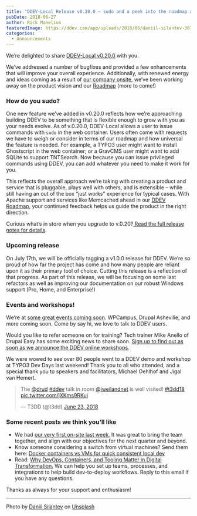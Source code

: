 ```yaml
---
title: "DDEV-Local Release v0.20.0 – sudo and a peek into the roadmap ahead"
pubDate: 2018-06-27
author: Rick Manelius
featuredImage: https://ddev.com/app/uploads/2018/06/daniil-silantev-367138-unsplash.jpg
categories:
  - Announcements
---
```


We’re delighted to share [DDEV-Local v0.20.0](https://github.com/drud/ddev/releases/tag/v0.20.0) with you.

We’ve addressed a number of bugfixes and provided a few enhancements that will improve your overall experience. Additionally, with renewed energy and ideas coming as a result of [our company onsite](https://ddev.com/devops/onsite-collaboration-and-communication/), we’ve been working away on the product vision and our [Roadmap](https://github.com/drud/ddev/wiki/Roadmap) (more to come!)

### How do you sudo?

One new feature we’ve added in v0.20.0 reflects how we’re approaching building DDEV to be something that is flexible enough to grow with you as your needs evolve. As of v.0.20.0, DDEV-Local allows a user to issue commands with `sudo` in the web container. Users often come with requests we have to weigh or consider in terms of our roadmap and how universal the feature is needed. For example, a TYPO3 user might want to install Ghostscript in the web container; or a GravCMS user might want to add SQLite to support TNTSearch. Now because you can issue privileged commands using DDEV, you can add whatever you need to make it work for you.

This reflects the overall approach we’re taking with creating a product and service that is pluggable, plays well with others, and is extensible – while still having an out of the box “just works” experience for typical cases. With Apache support and services like Memcached ahead in our [DDEV Roadmap](https://github.com/drud/ddev/wiki/Roadmap), your continued feedback helps us guide the product in the right direction.

Curious what’s in store when you upgrade to v.0.20?[ Read the full release notes for details](https://github.com/drud/ddev/releases/tag/v0.20.0).

### Upcoming release

On July 17th, we will be officially tagging a v1.0.0 release for DDEV. We’re so proud of how far the project has come and how many people are reliant upon it as their primary tool of choice. Cutting this release is a reflection of that progress. As part of this release, we will be focusing on some last refactors as well as improving our documentation on our robust Windows support (Pro, Home, and Enterprise!)

### Events and workshops!

We’re at [some great events coming soon](https://ddev.com/events/on-the-road-with-ddev/). WPCampus, Drupal Asheville, and more coming soon. Come by say hi, we love to talk to DDEV users.

Would you like to refer someone on for training? Tech trainer Mike Anello of Drupal Easy has some exciting news to share soon. [Sign up to find out as soon as we announce the DDEV online workshops](https://www.drupaleasy.com/ddev-workshop).

We were wowed to see over 80 people went to a DDEV demo and workshop at TYPO3 Dev Days last weekend! Thank you to all who attended, and a special thank you to speakers and facilitators, Michael Oehlhof and Jigal van Hemert.

> The [@drud](https://twitter.com/drud?ref%5Fsrc=twsrc%5Etfw) [#ddev](https://twitter.com/hashtag/ddev?src=hash&ref%5Fsrc=twsrc%5Etfw) talk in room [@jweilandnet](https://twitter.com/jweilandnet?ref%5Fsrc=twsrc%5Etfw) is well visited! [#t3dd18](https://twitter.com/hashtag/t3dd18?src=hash&ref%5Fsrc=twsrc%5Etfw) [pic.twitter.com/jXKms9RKui](https://t.co/jXKms9RKui)
>
> — T3DD (@t3dd) [June 23, 2018](https://twitter.com/t3dd/status/1010462199884779520?ref%5Fsrc=twsrc%5Etfw)

### Some recent posts we think you’ll like

- We had [our very first on-site last week.](https://ddev.com/devops/onsite-collaboration-and-communication/) It was great to bring the team together, and align with our objectives for the next quarter and beyond.
- Know someone considering a switch from virtual machines? Send them here: [Docker containers vs VMs for quick consistent local dev](https://ddev.com/ddev-local/docker-containers-vs-vms-for-quick-consistent-local-dev/)
- Read: [Why DevOps, Containers, and Tooling Matter in Digital Transformation.](https://ddev.com/devops/why-devops-containers-and-tooling-matter-in-digital-transformation/) We can help you set up teams, processes, and integrations to help build dev-to-deploy workflows. Reply to this email if you have any questions.

Thanks as always for your support and enthusiasm!

---

Photo by [Daniil Silantev](https://unsplash.com/photos/ioYwosPYC0U?utm%5Fsource=unsplash&utm%5Fmedium=referral&utm%5Fcontent=creditCopyText) on [Unsplash](https://unsplash.com/?utm%5Fsource=unsplash&utm%5Fmedium=referral&utm%5Fcontent=creditCopyText)
